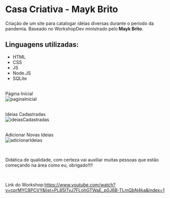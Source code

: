 
<h1>Casa Criativa - Mayk Brito</h1>
<p>
    Criação de um site para catalogar idéias diversas durante o período da pandemia. Baseado no WorkshopDev ministrado pelo<strong> Mayk Brito</strong>.
</p>

<h2>
  Linguagens utilizadas: 
</h2>
 
<ul>
  <li>HTML</li>
  <li>CSS</li>
  <li>JS</li>
  <li>Node.JS</li> 
  <li>SQLite</li> 
</ul>

<br>Página Inicial<br>
![paginaInicial](https://user-images.githubusercontent.com/51968457/91093741-34fc7380-e630-11ea-987d-92a7a33309e0.PNG)



<br>Ideias Cadastradas<br>
![ideiasCadastradas](https://user-images.githubusercontent.com/51968457/91093797-4cd3f780-e630-11ea-8098-bbb0d3dcd3f3.PNG)



<br>Adicionar Novas Ideias<br>
![adicionarIdeias](https://user-images.githubusercontent.com/51968457/91093825-565d5f80-e630-11ea-9fd9-3887b20c351b.PNG)




<br><p>Didática de qualidade, com certeza vai auxiliar muitas pessoas que estão começando na área como eu, obrigado!!!!
    
<br><p>Link do Workshop:https://www.youtube.com/watch?v=cprMYC8PCVY&list=PL85ITvJ7FLohGTWaE_p0J6B-TLmQbN4ka&index=1</p>
